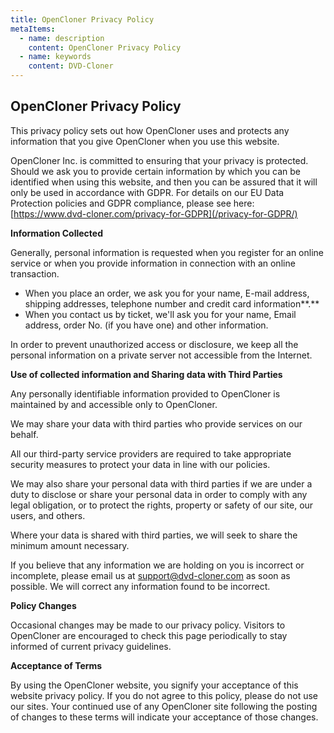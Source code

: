 ```yaml
---
title: OpenCloner Privacy Policy
metaItems:
  - name: description
    content: OpenCloner Privacy Policy
  - name: keywords
    content: DVD-Cloner 
---
```



## OpenCloner Privacy Policy

This privacy policy sets out how OpenCloner uses and protects any information that you give OpenCloner when you use this website.

OpenCloner Inc. is committed to ensuring that your privacy is protected. Should we ask you to provide certain information by which you can be identified when using this website, and then you can be assured that it will only be used in accordance with GDPR. For details on our EU Data Protection policies and GDPR compliance, please see here: [https://www.dvd-cloner.com/privacy-for-GDPR](/privacy-for-GDPR/)

**Information Collected**

Generally, personal information is requested when you register for an online service or when you provide information in connection with an online transaction.

*   When you place an order, we ask you for your name, E-mail address, shipping addresses, telephone number and credit card information**.**
*   When you contact us by ticket, we'll ask you for your name, Email address, order No. (if you have one) and other information.

In order to prevent unauthorized access or disclosure, we keep all the personal information on a private server not accessible from the Internet.



**Use of collected information and Sharing data with Third Parties**

Any personally identifiable information provided to OpenCloner is maintained by and accessible only to OpenCloner. 

We may share your data with third parties who provide services on our behalf.

All our third-party service providers are required to take appropriate security measures to protect your data in line with our policies. 

We may also share your personal data with third parties if we are under a duty to disclose or share your personal data in order to comply with any legal obligation, or to protect the rights, property or safety of our site, our users, and others.

Where your data is shared with third parties, we will seek to share the minimum amount necessary.

If you believe that any information we are holding on you is incorrect or incomplete, please email us at [support@dvd-cloner.com](mailto:support@dvd-cloner.com) as soon as possible. We will correct any information found to be incorrect.

**Policy Changes**

Occasional changes may be made to our privacy policy. Visitors to OpenCloner are encouraged to check this page periodically to stay informed of current privacy guidelines.

**Acceptance of Terms**

By using the OpenCloner website, you signify your acceptance of this website privacy policy.  If you do not agree to this policy, please do not use our sites.  Your continued use of any OpenCloner site following the posting of changes to these terms will indicate your acceptance of those changes.